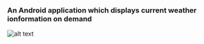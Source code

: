 ### An Android application which displays current weather ionformation on demand

![alt text](https://i.imgur.com/JXhC2xQ.png)
